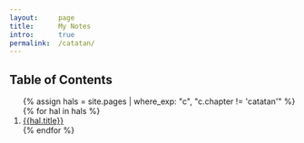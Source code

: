 ```yaml
---
layout:     page
title:      My Notes
intro:      true
permalink:  /catatan/
---
```


<h2>Table of Contents</h2>
<ol>
{% assign hals = site.pages | where_exp: "c", "c.chapter != 'catatan'" %}
  {% for hal in hals %}
    <li><a href="{{ hal.url | relative_url }}">{{hal.title}}</a></li>
  {% endfor %}
</ol>